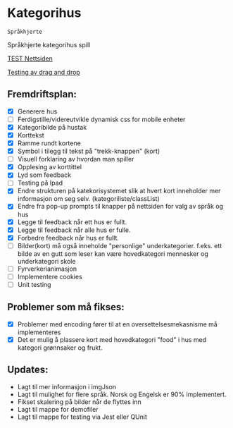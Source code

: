 Kategorihus
===========

`Språkhjerte`


Språkhjerte kategorihus spill

<a href="https://wisetorsk.github.io/SpraakhjerteTeam6/Kategorihus.html"> TEST Nettsiden </a>

<a href="https://wisetorsk.github.io/SpraakhjerteTeam6/testDragAndDrop.html">Testing av drag and drop</a>

## Fremdriftsplan:
- [x] Generere hus
- [ ] Ferdigstille/videreutvikle dynamisk css for mobile enheter
- [x] Kategoribilde på hustak
- [x] Korttekst 
- [x] Ramme rundt kortene
- [x] Symbol i tilegg til tekst på "trekk-knappen" (kort)
- [ ] Visuell forklaring av hvordan man spiller
- [x] Opplesing  av korttittel
- [x] Lyd som feedback
- [ ] Testing på Ipad
- [x] Endre strukturen på katekorisystemet slik at hvert kort inneholder mer informasjon om seg selv. (kategoriliste/classList)
- [x] Endre fra pop-up prompts til knapper på nettsiden for valg av språk og hus
- [x] Legge til feedback når ett hus er fullt.
- [x] Legge til feedback når alle hus er fulle.
- [x] Forbedre feedback når hus er fullt.
- [ ] Bilder(kort) må også inneholde "personlige" underkategorier. f.eks. ett bilde av en gutt som leser kan være hovedkategori mennesker og underkategori skole
- [ ] Fyrverkerianimasjon
- [ ] Implementere cookies
- [ ] Unit testing

## Problemer som må fikses:
- [x] Problemer med encoding fører til at en oversettelsesmekasnisme må implementeres
- [x] Det er mulig å plassere kort med hovedkategori "food" i hus med kategori grønnsaker og frukt.

## Updates:
- Lagt til mer informasjon i imgJson
- Lagt til mulighet for flere språk. Norsk og Engelsk er 90% implementert.
- Fikset skalering på bilder når de flyttes inn
- Lagt til mappe for demofiler
- Lagt til mappe for testing via Jest eller QUnit